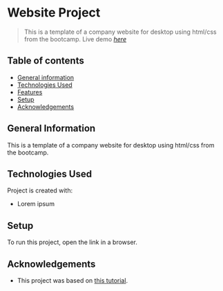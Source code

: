 # Website Project
> This is a template of a company website for desktop using html/css from the bootcamp.
> Live demo [_here_](https://playful-stroopwafel-c3869b.netlify.app/)

## Table of contents
* [General information](#general-information)
* [Technologies Used](#technologies-used)
* [Features](#features)
* [Setup](#setup)
* [Acknowledgements](#Acknowledgements)

## General Information
This is a template of a company website for desktop using html/css from the bootcamp.

## Technologies Used
Project is created with:
- Lorem ipsum

## Setup
To run this project, open the link in a browser.

## Acknowledgements
- This project was based on [this tutorial](https://www.figma.com/file/DGyuGsapuc5gGf5KMEEGG3/Projekt-zaliczeniowy-%231?node-id=1-13&t=L6odFpqjT7Uj6PLd-0).
